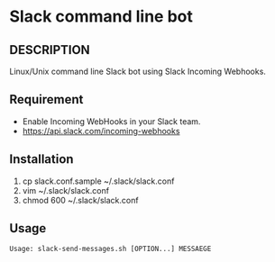 # Slack command line bot

## DESCRIPTION
Linux/Unix command line Slack bot using Slack Incoming Webhooks.

## Requirement
* Enable Incoming WebHooks in your Slack team.
 * https://api.slack.com/incoming-webhooks

## Installation
1. cp slack.conf.sample ~/.slack/slack.conf
2. vim ~/.slack/slack.conf
3. chmod 600 ~/.slack/slack.conf

## Usage
```console
Usage: slack-send-messages.sh [OPTION...] MESSAEGE
```
